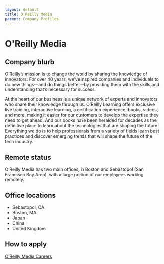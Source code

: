 ```yaml
---
layout: default
title: O'Reilly Media
parent: Company Profiles
---
```


# O'Reilly Media

## Company blurb

O’Reilly’s mission is to change the world by sharing the knowledge of innovators. For over 40 years, we’ve inspired companies and individuals to do new things—and do things better—by providing them with the skills and understanding that’s necessary for success.

At the heart of our business is a unique network of experts and innovators who share their knowledge through us. O’Reilly Learning offers exclusive live training, interactive learning, a certification experience, books, videos, and more, making it easier for our customers to develop the expertise they need to get ahead. And our books have been heralded for decades as the definitive place to learn about the technologies that are shaping the future. Everything we do is to help professionals from a variety of fields learn best practices and discover emerging trends that will shape the future of the tech industry.

## Remote status

O’Reilly Media has two main offices, in Boston and Sebastopol (San Francisco Bay Area), with a large portion of our employees working remotely.

## Office locations

- Sebastopol, CA
- Boston, MA
- Japan
- China
- United Kingdom

## How to apply

[O’Reilly Media Careers](https://www.oreilly.com/careers/)
